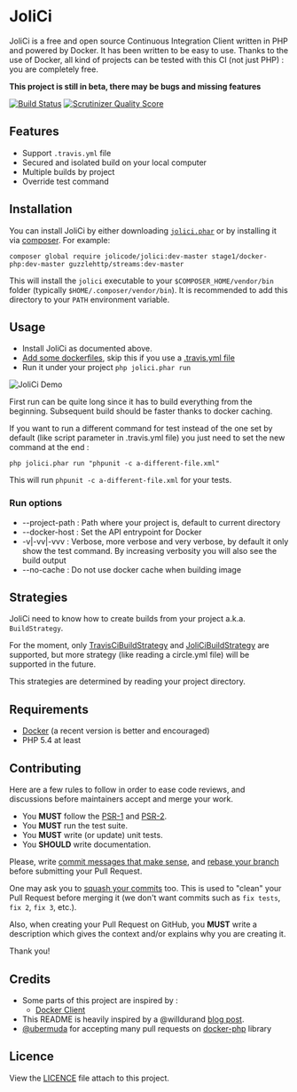 # JoliCi

JoliCi is a free and open source Continuous Integration Client written in PHP and powered by Docker. It has been written to be easy to use.
Thanks to the use of Docker, all kind of projects can be tested with this CI (not just PHP) : you are completely free.

**This project is still in beta, there may be bugs and missing features**

[![Build Status](https://travis-ci.org/jolicode/JoliCi.png?branch=master)](https://travis-ci.org/jolicode/JoliCi) [![Scrutinizer Quality Score](https://scrutinizer-ci.com/g/jolicode/JoliCi/badges/quality-score.png?s=1ba180546468c07ca8fc0996dcdc4a740dcf23fc)](https://scrutinizer-ci.com/g/jolicode/JoliCi/)

## Features

* Support `.travis.yml` file
* Secured and isolated build on your local computer
* Multiple builds by project
* Override test command

## Installation

You can install JoliCi by either downloading [`jolici.phar`](https://github.com/jolicode/JoliCi/releases/download/v0.2.2/jolici.phar) or by installing it via [composer](https://getcomposer.org/).  For example:

```
composer global require jolicode/jolici:dev-master stage1/docker-php:dev-master guzzlehttp/streams:dev-master
```

This will install the `jolici` executable to your `$COMPOSER_HOME/vendor/bin` folder (typically `$HOME/.composer/vendor/bin`).  It is recommended to add this directory to your `PATH` environment variable.

## Usage

* Install JoliCi as documented above.
* [Add some dockerfiles](docs/strategies/JoliCiStrategy.md), skip this if you use a [.travis.yml file](docs/strategies/TravisCiStrategy.md)
* Run it under your project `php jolici.phar run`

![JoliCi Demo](https://github.com/jolicode/JoliCi/raw/master/docs/jolici-terminal.gif "JoliCi Demo")

First run can be quite long since it has to build everything from the beginning. Subsequent build should be faster thanks to docker caching.

If you want to run a different command for test instead of the one set by default (like script parameter in .travis.yml file) you just need to set the new command at the end :

```
php jolici.phar run "phpunit -c a-different-file.xml"
```

This will run `phpunit -c a-different-file.xml` for your tests.

### Run options

* --project-path : Path where your project is, default to current directory
* --docker-host : Set the API entrypoint for Docker
* -v|-vv|-vvv : Verbose, more verbose and very verbose, by default it only show the test command. By increasing verbosity you will also see the build output
* --no-cache : Do not use docker cache when building image

## Strategies

JoliCi need to know how to create builds from your project a.k.a. `BuildStrategy`. 

For the moment, only [TravisCiBuildStrategy](docs/strategies/TravisCiStrategy.md) and [JoliCiBuildStrategy](docs/strategies/JoliCiStrategy.md) are supported, but more strategy (like reading a circle.yml file) will be supported in the future.

This strategies are determined by reading your project directory.

## Requirements

* [Docker](http://docker.io) (a recent version is better and encouraged)
* PHP 5.4 at least

## Contributing

Here are a few rules to follow in order to ease code reviews, and discussions before maintainers accept and merge your work.

* You **MUST** follow the [PSR-1](http://www.php-fig.org/psr/1/) and [PSR-2](http://www.php-fig.org/psr/2/).
* You **MUST** run the test suite.
* You **MUST** write (or update) unit tests.
* You **SHOULD** write documentation.

Please, write [commit messages that make sense](http://tbaggery.com/2008/04/19/a-note-about-git-commit-messages.html), and [rebase your branch](http://git-scm.com/book/en/Git-Branching-Rebasing) before submitting your Pull Request.

One may ask you to [squash your commits](http://gitready.com/advanced/2009/02/10/squashing-commits-with-rebase.html) too. This is used to "clean" your Pull Request before merging it (we don't want commits such as `fix tests`, `fix 2`, `fix 3`, etc.).

Also, when creating your Pull Request on GitHub, you **MUST** write a description which gives the context and/or explains why you are creating it.

Thank you!

## Credits

* Some parts of this project are inspired by :
	* [Docker Client](https://github.com/dotcloud/docker/blob/master/commands.go)
* This README is heavily inspired by a @willdurand [blog post](http://williamdurand.fr/2013/07/04/on-open-sourcing-libraries/).
* [@ubermuda](https://github.com/ubermuda) for accepting many pull requests on [docker-php](https://github.com/stage1/docker-php) library

## Licence

View the [LICENCE](LICENCE) file attach to this project.
